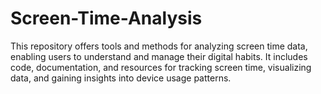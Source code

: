 # Screen-Time-Analysis
This repository offers tools and methods for analyzing screen time data, enabling users to understand and manage their digital habits. It includes code, documentation, and resources for tracking screen time, visualizing data, and gaining insights into device usage patterns.
